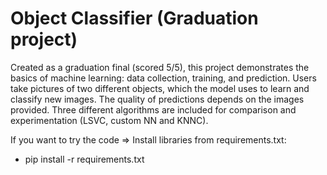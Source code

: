 # Object Classifier (Graduation project)

Created as a graduation final (scored 5/5), this project demonstrates the basics of machine learning: data collection, training, and prediction. Users take pictures of two different objects, which the model uses to learn and classify new images. The quality of predictions depends on the images provided. Three different algorithms are included for comparison and experimentation (LSVC, custom NN and KNNC).
 



If you want to try the code => Install libraries from requirements.txt: 
- pip install -r requirements.txt
